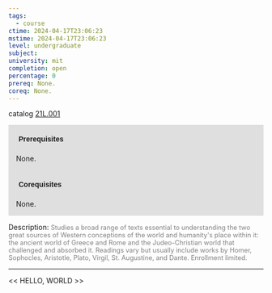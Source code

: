 ```yaml
---
tags:
  - course
ctime: 2024-04-17T23:06:23
mstime: 2024-04-17T23:06:23
level: undergraduate
subject: 
university: mit
completion: open
percentage: 0
prereq: None.
coreq: None.
---
```


catalog [21L.001](http://student.mit.edu/catalog/m21La.html#21L.001)

<span style="display: block; padding: 15px; background-color: rgb(100, 100, 100, 0.2);"><font id="m_prereq2404_0" style="display: block; font-family: Arial, sans-serif; font-weight: bold; padding: 5px">Prerequisites</font><br><span id="prereq2404_0">None.</span></span>
<span style="display: block; padding: 15px; background-color: rgb(100, 100, 100, 0.2);"><font id="m_coreq2404_0" style="display: block; font-family: Arial, sans-serif; font-weight: bold; padding: 5px">Corequisites</font><br><span id="coreq2404_0">None.</span></span>

<font style="">Description:</font>
<font style="color: grey; font-size: 0.8rem;">Studies a broad range of texts essential to understanding the two great sources of Western conceptions of the world and humanity's place within it: the ancient world of Greece and Rome and the Judeo-Christian world that challenged and absorbed it. Readings vary but usually include works by Homer, Sophocles, Aristotle, Plato, Virgil, St. Augustine, and Dante. Enrollment limited.</font>



---

<< HELLO, WORLD >>
